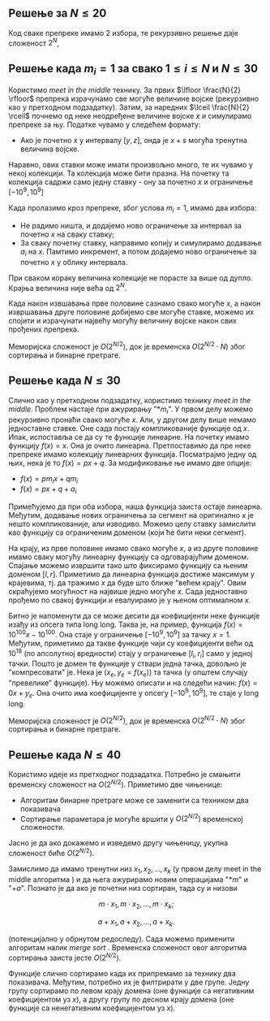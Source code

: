 ﻿## Решење за $N\leq 20$
Код сваке препреке имамо $2$ избора, те рекурзивно решење даје сложеност $2^N$,

## Решење када $m_i=1$ за свако $1\leq i\leq N$ и $N \leq 30$
Користимо *meet in the middle* технику. За првих $\lfloor \frac{N}{2} \rfloor$ препрека израчунамо све могуће величине војске (рекурзивно као у претходном подзадатку). Затим, за наредних $\lceil \frac{N}{2} \rceil$ почнемо од неке неодређене величине војске $x$ и симулирамо препреке за њу. Податке чувамо у следећем формату:

* Ако је почетно $x$ у интервалу $[y,z]$, онда је $x+s$ могућа тренутна величина војске.

Наравно, ових ставки може имати произвољно много, те их чувамо у некој колекцији. Та колекција може бити празна. На почетку та колекција садржи само једну ставку - ону за почетно $x$ и ограничење $[-10^9,10^9]$

 Када пролазимо кроз препреке, због услова $m_i=1$, имамо два избора:

* Не радимо ништа, и додајемо ново ограничење за интервал за почетно $x$ на сваку ставку;
* За сваку почетну ставку, направимо копију и симулирамо додавање $a_i$ на $x$.  Памтимо инкремент, а потом додајемо ново ограничење за почетно $x$ у облику интервала. 

При сваком кораку величина колекције не порасте за више од дупло. Крајња величина није већа од $2^N$. 

Када након извшавања прве половине сазнамо свако могуће $x$, а након извршавања друге половине добијемо све могуће ставке, можемо их спојити и израчунати највећу могућу величину војске након свих прођених препрека.

Меморијска сложеност је $O(2^{N/2})$, док је временска $O(2^{N/2} \cdot N)$ због сортирања и бинарне претраге.

## Решење када $N \leq 30$
Слично као у претходном подзадатку, користимо технику *meet in the middle*. Проблем настаје при ажурирању "*$m_i$". У првом делу можемо рекурзивно пронаћи свако могуће $x$. Али, у другом делу више немамо једноставне ставке. Оне сада постају компликованије функције од $x$. Ипак, испоставља се да су те функције линеарне. На почетку имамо функцију $f(x)=x$. Она је очито линеарна. Претпоставимо да пре неке препреке имамо колекцију линеарних функција. Посматрајмо једну од њих, нека је то $f(x)=p x + q$. За модификовање ње имамо две опције:

* $f(x)=p m_i x + q m_i$
* $f(x) = px + q + a_i$

Примећујемо да при оба избора, наша функција заиста остаје линеарна. Међутим, додавање нових ограничења за сегмент на оригинално $x$ је нешто компликованије, али изводиво. Можемо целу ставку замислити као функцију са ограниченим доменом (који ће бити неки сегмент).

На крају, из прве половине имамо свако могуће $x$, а из друге половине имамо сваку могућу линеарну функцију са одговарајућим доменом. Спајање можемо извршити тако што фиксирамо функцију са њеним доменом $[l,r]$. Приметимо да линеарна функција достиже максимум у крајевима, тј. да тражимо $x$ да буде што ближе "већем крају". Овим скраћујемо могућност на највише једно могуће $x$. Сада једноставно прођемо по свакој функцији и евалуирамо је у њеном оптималном $x$.

Битно је напоменути да се може десити да коефицијенти неке функције изађу из опсега типа long long. Таква је, на пример, функција $f(x)=10^{100}x -10^{100}$. Она стаје у ограничење $[-10^9,10^9]$ за тачку $x=1$. Међутим, приметимо да такве функције чији су коефицијенти већи од $10^{18}$ (по апсолутној вредности) стају у ограничење $[l_i,r_i]$ само у једној тачки. Пошто је домен те функције у ствари једна тачка, довољно је "компресовати" је. Нека је $(x_e,y_e=f(x_e))$ та тачка (у општем случају "превелике" функције). Њу можемо описати и на следећи начин: $f(x) = 0x + y_e$. Она очито има коефицијенте у опсегу $[-10^9,10^9]$, те стаје у long long.

Меморијска сложеност је $O(2^{N/2})$, док је временска $O(2^{N/2} \cdot N)$ због сортирања и бинарне претраге.

## Решење када $N \leq 40$

Користимо идеје из претходног подзадатка. Потребно је смањити временску сложеност на $O(2^{N/2})$. Приметимо две чињенице:

* Алгоритам бинарне претраге може се заменити са техником два показивача
* Сортирање параметара је могуће вршити у $O(2^{N/2})$ временској сложености.

Јасно је да ако докажемо и изведемо другу чињеницу, укупна сложеност биће $O(2^{N/2})$.

Замислимо да имамо тренутни низ $x_1,x_2,\ldots ,x_k$ (у првом делу meet in the middle алгоритма ) и да њега ажурирамо новим операцијама "*$m$" и "+$a$".  Познато је да ако је почетни низ сортиран, тада су и низови 

$$
m\cdot x_1,m\cdot x_2, \ldots, m\cdot x_k;
$$ 

$$
a+x_1, a+x_2, \ldots ,a+x_k.
$$ 

(потенцијално у обрнутом редоследу). Сада можемо применити алгоритам налик *merge sort* . Временска сложеност овог алгоритма сортирања заиста јесте $O(2^{N/2})$.

Функције слично сортирамо када их припремамо за технику два показивача. Међутим, потребно их је филтрирати у две групе. Једну групу сортирамо по левом крају домена (оне функције са негативним коефицијентом уз $x$), а другу групу по десном крају домена (оне функције са ненегативним коефицијентом уз $x$).



